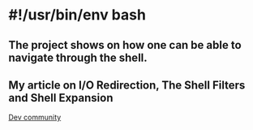 # #!/usr/bin/env bash
## The  project shows on  how one can be able to navigate through the shell.


## My article on  I/O Redirection, The Shell Filters and Shell Expansion

<a href="https://dev.to/labank_/shell-io-redirection-the-shell-filters-and-shell-expansion-3a9p" target="_blank">Dev community</a>
